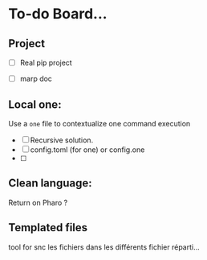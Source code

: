 # To-do Board...


## Project

- [ ] Real pip project
- [ ] marp doc


## Local one:

Use a `one` file to contextualize one command execution

- [ ] Recursive solution.
- [ ] config.toml (for one) or config.one
- [ ] 


## Clean language:

Return on Pharo ?


## Templated files

tool for snc les fichiers dans les différents fichier réparti...

